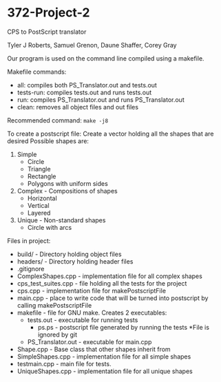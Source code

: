# 372-Project-2
CPS to PostScript translator

Tyler J Roberts, 
Samuel Grenon, 
Daune Shaffer, 
Corey Gray

Our program is used on the command line compiled using a makefile.

Makefile commands:
- all: compiles both PS_Translator.out and tests.out
- tests-run: compiles tests.out and runs tests.out
- run: compiles PS_Translator.out and runs PS_Translator.out
- clean: removes all object files and out files

Recommended command: ``` make -j8 ```
  
To create a postscript file: Create a vector holding all the shapes that are desired
Possible shapes are:
1. Simple
   - Circle
   - Triangle
   - Rectangle
   - Polygons with uniform sides
2. Complex - Compositions of shapes
   - Horizontal
   - Vertical 
   - Layered
3. Unique - Non-standard shapes
   - Circle with arcs


Files in project:
- build/ - Directory holding object files
- headers/ - Directory holding header files
- .gitignore
- ComplexShapes.cpp - implementation file for all complex shapes
- cps_test_suites.cpp - file holding all the tests for the project
- cps.cpp - implementation file for makePostscriptFile
- main.cpp - place to write code that will be turned into postscript by calling makePostscriptFile
- makefile - file for GNU make. Creates 2 executables:
  - tests.out - executable for running tests
    - ps.ps - postscript file generated by running the tests *File is ignored by git
  - PS_Translator.out - executable for main.cpp
- Shape.cpp - Base class that other shapes inherit from
- SimpleShapes.cpp - implementation file for all simple shapes
- testmain.cpp - main file for tests. 
- UniqueShapes.cpp - implementation file for all unique shapes
